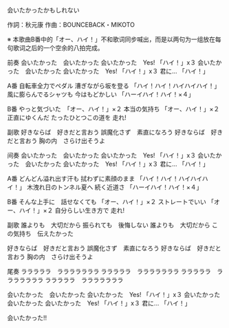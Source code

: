会いたかったかもしれない

作詞：秋元康
作曲：BOUNCEBACK・MIKOTO

※ 本歌曲B番中的「オー、ハイ！」不和歌词同步喊出，而是以两句为一组放在每句歌词之后的一个空余的八拍完成。

前奏
会いたかった　会いたかった
会いたかった　Yes! 「ハイ！」x３ 
会いたかった　会いたかった
会いたかった　Yes! 「ハイ！」x３
君に… 「ハイ！」

A番
自転車全力でペダル
漕ぎながら坂を登る 「ハイ！ハイ！ハイハイハイ！」 
風に膨らんでるシャツも
今はもどかしい 「ハーイハイ！ハイ！×４」 

B番
やっと気づいた　「オー、ハイ！」×２
本当の気持ち 「オー、ハイ！」×２ 
正直にゆくんだ
たったひとつこの道を
走れ!

副歌
好きならば　好きだと言おう
誤魔化さず　素直になろう
好きならば　好きだと言おう
胸の内　さらけ出そうよ

间奏
会いたかった　会いたかった
会いたかった　Yes! 「ハイ！」x３
会いたかった　会いたかった
会いたかった　Yes! 「ハイ！」x３
君に… 「ハイ！」

A番
どんどん溢れ出す汗も
拭わずに素顔のまま 「ハイ！ハイ！ハイハイハイ！」
木洩れ日のトンネル夏へ
続く近道さ 「ハーイハイ！ハイ！×４」 

B番
そんな上手に　話せなくても 「オー、ハイ！」×２ 
ストレートでいい 「オー、ハイ！」×２ 
自分らしい生き方で
走れ!

副歌
誰よりも　大切だから
振られても　後悔しない
誰よりも　大切だから
この気持ち　伝えたかった

好きならば　好きだと言おう
誤魔化さず　素直になろう
好きならば　好きだと言おう
胸の内　さらけ出そうよ

尾奏
ラララララ　ラララララララ
ラララララ　ラララララララ
ラララララ　ラララララララ
ラララララ　ラララララララ

会いたかった　会いたかった
会いたかった　Yes! 「ハイ！」x３
会いたかった　会いたかった
会いたかった　Yes! 「ハイ！」x３
君に… 「ハイ！」

会いたかった!!